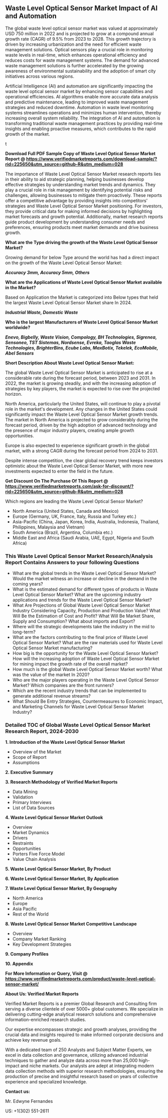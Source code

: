 <h2>Waste Level Optical Sensor Market Impact of AI and Automation</h2><p>The global waste level optical sensor market was valued at approximately USD 750 million in 2022 and is projected to grow at a compound annual growth rate (CAGR) of 9.5% from 2023 to 2028. This growth trajectory is driven by increasing urbanization and the need for efficient waste management solutions. Optical sensors play a crucial role in monitoring waste levels in real-time, which enhances operational efficiency and reduces costs for waste management systems. The demand for advanced waste management solutions is further accelerated by the growing awareness of environmental sustainability and the adoption of smart city initiatives across various regions.</p><p>Artificial Intelligence (AI) and automation are significantly impacting the waste level optical sensor market by enhancing sensor capabilities and operational efficiencies. AI algorithms enable more accurate data analysis and predictive maintenance, leading to improved waste management strategies and reduced downtime. Automation in waste level monitoring systems streamlines operations and minimizes human intervention, thereby increasing overall system reliability. The integration of AI and automation is transforming traditional waste management practices by providing real-time insights and enabling proactive measures, which contributes to the rapid growth of the market.</p>t</p><p id="" class=""><strong>Download Full PDF Sample Copy of Waste Level Optical Sensor Market Report @ <a href="https://www.verifiedmarketreports.com/download-sample/?rid=225650&utm_source=github-R&utm_medium=028" target="_blank">https://www.verifiedmarketreports.com/download-sample/?rid=225650&utm_source=github-R&utm_medium=028</a></strong></p><p>The importance of&nbsp;Waste Level Optical Sensor Market research reports lies in their ability to aid strategic planning, helping businesses develop effective strategies by understanding market trends and dynamics. They play a crucial role in risk management by identifying potential risks and challenges, allowing businesses to mitigate them proactively. These reports offer a competitive advantage by providing insights into competitors' strategies and Waste Level Optical Sensor Market positioning. For investors, they provide critical data for making informed decisions by highlighting market forecasts and growth potential. Additionally, market research reports guide product development by understanding consumer needs and preferences, ensuring products meet market demands and drive business growth.</p><p><strong>What are the&nbsp;Type driving the growth of the Waste Level Optical Sensor Market?</strong></p><p id="" class="">Growing demand for below Type around the world has had a direct impact on the growth of the Waste Level Optical Sensor Market:</p><em><strong>Accuracy 3mm, Accuracy 5mm, Others</strong></em></p><strong>What are the&nbsp;Applications&nbsp;of Waste Level Optical Sensor Market available in the Market?</strong></p><p id="" class="">Based on Application the Market is categorized into Below types that held the largest Waste Level Optical Sensor Market share In 2024.</p><em><strong>Industrial Waste, Domestic Waste</strong></em></p><strong>Who is the largest Manufacturers of Waste Level Optical Sensor Market worldwide?</strong></p><p><em><strong>Enevo, Bigbelly, Waste Vision, Compology, BH Technologies, Sigrenea, Sensoneo, TST Sistemas, Nordsense, Evreka, Taoglas Waste Technologies, BrighterBins, Ecube Labs, MaxBotix, Tekelek, EcoMobile, Abel Sensors</strong></em></p><p id="" class=""><strong>Short Description About Waste Level Optical Sensor Market:</strong></p><p>The global Waste Level Optical Sensor Market is anticipated to rise at a considerable rate during the forecast period, between 2023 and 2031. In 2022, the market is growing steadily, and with the increasing adoption of strategies by key players, the market is expected to rise over the projected horizon.</p><p>North America, particularly the United States, will continue to play a pivotal role in the market's development. Any changes in the United States could significantly impact the Waste Level Optical Sensor Market growth trends. The market in North America is projected to grow considerably during the forecast period, driven by the high adoption of advanced technology and the presence of major industry players, creating ample growth opportunities.</p><p>Europe is also expected to experience significant growth in the global market, with a strong CAGR during the forecast period from 2024 to 2031.</p><p>Despite intense competition, the clear global recovery trend keeps investors optimistic about the Waste Level Optical Sensor Market, with more new investments expected to enter the field in the future.</p><p id="" class=""><strong>Get Discount On The Purchase Of This Report @ <a href="https://www.verifiedmarketreports.com/ask-for-discount/?rid=225650&utm_source=github-R&utm_medium=028" target="_blank">https://www.verifiedmarketreports.com/ask-for-discount/?rid=225650&utm_source=github-R&utm_medium=028</a></strong></p>Which regions are leading the Waste Level Optical Sensor Market?</p><ul><li>North America (United States, Canada and Mexico)</li><li>Europe (Germany, UK, France, Italy, Russia and Turkey etc.)</li><li>Asia-Pacific (China, Japan, Korea, India, Australia, Indonesia, Thailand, Philippines, Malaysia and Vietnam)</li><li>South America (Brazil, Argentina, Columbia etc.)</li><li>Middle East and Africa (Saudi Arabia, UAE, Egypt, Nigeria and South Africa)</li></ul><h3 id="" class="">This Waste Level Optical Sensor Market Research/Analysis Report Contains Answers to your following Questions</h3><ul><li>What are the global trends in the Waste Level Optical Sensor Market? Would the market witness an increase or decline in the demand in the coming years?</li><li>What is the estimated demand for different types of products in Waste Level Optical Sensor Market? What are the upcoming industry applications and trends for the Waste Level Optical Sensor Market?</li><li>What Are Projections of Global Waste Level Optical Sensor Market Industry Considering Capacity, Production and Production Value? What Will Be the Estimation of Cost and Profit? What Will Be Market Share, Supply and Consumption? What about imports and Export?</li><li>Where will the strategic developments take the industry in the mid to long-term?</li><li>What are the factors contributing to the final price of Waste Level Optical Sensor Market? What are the raw materials used for Waste Level Optical Sensor Market manufacturing?</li><li>How big is the opportunity for the Waste Level Optical Sensor Market? How will the increasing adoption of Waste Level Optical Sensor Market for mining impact the growth rate of the overall market?</li><li>How much is the global Waste Level Optical Sensor Market worth? What was the value of the market In 2020?</li><li>Who are the major players operating in the Waste Level Optical Sensor Market? Which companies are the front runners?</li><li>Which are the recent industry trends that can be implemented to generate additional revenue streams?</li><li>What Should Be Entry Strategies, Countermeasures to Economic Impact, and Marketing Channels for Waste Level Optical Sensor Market Industry?</li></ul><h3 id="" class="">Detailed TOC of Global Waste Level Optical Sensor Market Research Report, 2024-2030</h3><p id="" class=""><strong>1. Introduction of the Waste Level Optical Sensor Market</strong></p><ul><li>Overview of the Market</li><li>Scope of Report</li><li>Assumptions</li></ul><p id="" class=""><strong>2. Executive Summary</strong></p><p id="" class=""><strong>3. Research Methodology of Verified Market Reports</strong></p><ul><li>Data Mining</li><li>Validation</li><li>Primary Interviews</li><li>List of Data Sources</li></ul><p id="" class=""><strong>4. Waste Level Optical Sensor Market Outlook</strong></p><ul><li>Overview</li><li>Market Dynamics</li><li>Drivers</li><li>Restraints</li><li>Opportunities</li><li>Porters Five Force Model</li><li>Value Chain Analysis</li></ul><p id="" class=""><strong>5. Waste Level Optical Sensor Market, By Product</strong></p><p id="" class=""><strong>6. Waste Level Optical Sensor Market, By Application</strong></p><p id="" class=""><strong>7. Waste Level Optical Sensor Market, By Geography</strong></p><ul><li>North America</li><li>Europe</li><li>Asia Pacific</li><li>Rest of the World</li></ul><p id="" class=""><strong>8. Waste Level Optical Sensor Market Competitive Landscape</strong></p><ul><li>Overview</li><li>Company Market Ranking</li><li>Key Development Strategies</li></ul><p id="" class=""><strong>9. Company Profiles</strong></p><p id="" class=""><strong>10. Appendix</strong></p><p id="" class=""><strong>For More Information or Query, Visit @ <a href="https://www.verifiedmarketreports.com/product/waste-level-optical-sensor-market/" target="_blank">https://www.verifiedmarketreports.com/product/waste-level-optical-sensor-market/</a></strong></p><p id="" class=""><strong>About Us: Verified Market Reports</strong></p><p id="" class="">Verified Market Reports is a premier Global Research and Consulting firm serving a diverse clientele of over 5000+ global customers. We specialize in delivering cutting-edge analytical research solutions and comprehensive information-enriched research studies.</p><p id="" class="">Our expertise encompasses strategic and growth analyses, providing the crucial data and insights required to make informed corporate decisions and achieve key revenue goals.</p><p id="" class="">With a dedicated team of 250 Analysts and Subject Matter Experts, we excel in data collection and governance, utilizing advanced industrial techniques to gather and analyze data across more than 25,000 high-impact and niche markets. Our analysts are adept at integrating modern data collection methods with superior research methodologies, ensuring the production of precise and insightful research based on years of collective experience and specialized knowledge.</p><p id="" class=""><strong>Contact us:</strong></p><p id="" class="">Mr. Edwyne Fernandes</p><p id="" class="">US: +1(302) 551-2611</p>